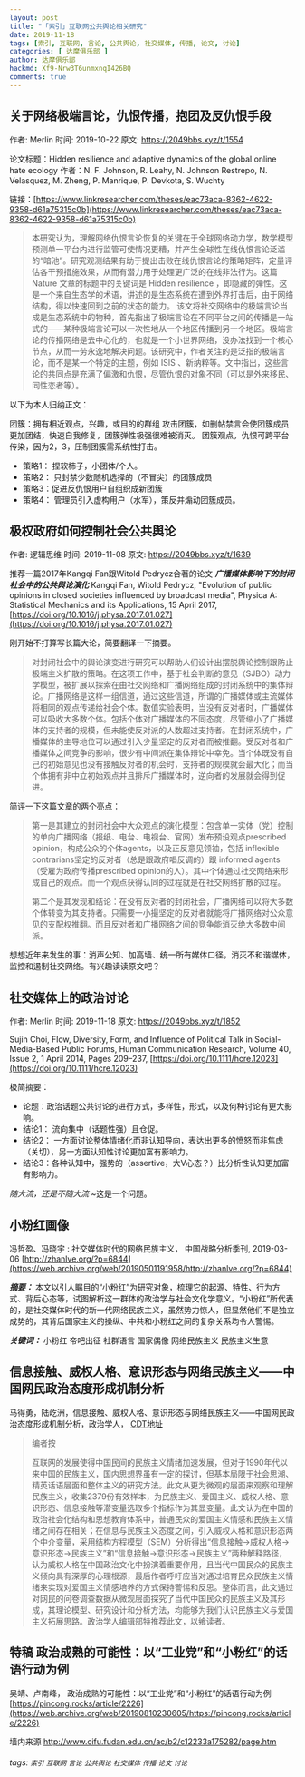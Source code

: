 ```yaml
---
layout: post
title: "「索引」互联网公共舆论相关研究"
date: 2019-11-18
tags: [索引, 互联网, 言论, 公共舆论, 社交媒体, 传播, 论文, 讨论]
categories: [ 达摩俱乐部 ]
author: 达摩俱乐部
hackmd: Xf9-Nrw3T6unmxnqI426BQ
comments: true
---
```



## 关于网络极端言论，仇恨传播，抱团及反仇恨手段
作者: Merlin
时间: 2019-10-22
原文: https://2049bbs.xyz/t/1554

论文标题：Hidden resilience and adaptive dynamics of the global online hate ecology 作者：N. F. Johnson, R. Leahy, N. Johnson Restrepo, N. Velasquez, M. Zheng, P. Manrique, P. Devkota, S. Wuchty

链接：[https://www.linkresearcher.com/theses/eac73aca-8362-4622-9358-d61a75315c0b](https://www.linkresearcher.com/theses/eac73aca-8362-4622-9358-d61a75315c0b)

>本研究认为，理解网络仇恨言论恢复的关键在于全球网络动力学，数学模型预测单一平台内进行监管可使情况更糟，并产生全球性在线仇恨言论泛滥的“暗池”。研究观测结果有助于提出击败在线仇恨言论的策略矩阵，定量评估各干预措施效果，从而有潜力用于处理更广泛的在线非法行为。这篇 Nature 文章的标题中的关键词是 Hidden resilience ，即隐藏的弹性。这是一个来自生态学的术语，讲述的是生态系统在遭到外界打击后，由于网络结构，得以快速回到之前的状态的能力。 该文将社交网络中的极端言论当成是生态系统中的物种，首先指出了极端言论在不同平台之间的传播是一站式的——某种极端言论可以一次性地从一个地区传播到另一个地区。极端言论的传播网络是去中心化的，也就是一个小世界网络，没办法找到一个核心节点，从而一劳永逸地解决问题。该研究中，作者关注的是泛指的极端言论，而不是某一个特定的主题，例如 ISIS 、新纳粹等。文中指出，这些言论的共同点是充满了偏激和仇恨，尽管仇恨的对象不同（可以是外来移民、同性恋者等）。

以下为本人归纳正文：

团簇：拥有相近观点，兴趣，或目的的群组
攻击团簇，如删帖禁言会使团簇成员更加团结，快速自我修复，团簇弹性极强很难被消灭。
团簇观点，仇恨可跨平台传染，因为2，3，压制团簇需系统性打击。
- 策略1： 捏软柿子，小团体/个人。
- 策略2： 只封禁少数随机选择的（不冒尖）的团簇成员
- 策略3：促进反仇恨用户自组织成新团簇
- 策略4： 管理员引入虚构用户（水军），策反并煽动团簇成员。

## 极权政府如何控制社会公共舆论
作者: 逻辑思维
时间: 2019-11-08
原文: https://2049bbs.xyz/t/1639

推荐一篇2017年Kangqi Fan跟Witold Pedrycz合著的论文 ***广播媒体影响下的封闭社会中的公共舆论演化***
Kangqi Fan, Witold Pedrycz, "Evolution of public opinions in closed societies influenced by broadcast media", Physica A: Statistical Mechanics and its Applications, 15 April 2017, [https://doi.org/10.1016/j.physa.2017.01.027](https://doi.org/10.1016/j.physa.2017.01.027)

刚开始不打算写长篇大论，简要翻译一下摘要。

>对封闭社会中的舆论演变进行研究可以帮助人们设计出摆脱舆论控制跟防止极端主义扩散的策略。在这项工作中，基于社会判断的意见（SJBO）动力学模型，被扩展以探索在由社交网络和广播网络组成的封闭系统中的集体辩论。广播网络是这样一组信道，通过这些信道，所谓的广播媒体或主流媒体将相同的观点传递给社会个体。数值实验表明，当没有反对者时，广播媒体可以吸收大多数个体。包括个体对广播媒体的不同态度，尽管缩小了广播媒体的支持者的规模，但未能使反对派的人数超过支持者。在封闭系统中，广播媒体的主导地位可以通过引入少量坚定的反对者而被推翻。受反对者和广播媒体之间竞争的影响，很少有中间派在集体辩论中幸免。当个体既没有自己的初始意见也没有接触反对者的机会时，支持者的规模就会最大化；而当个体拥有非中立初始观点并且排斥广播媒体时，逆向者的发展就会得到促进。

简评一下这篇文章的两个亮点：

>第一是其建立的封闭社会中大众观点的演化模型：包含单一实体（党）控制的单向广播网络（报纸、电台、电视台、官网）发布预设观点prescribed opinion，构成公众的个体agents，以及正反意见领袖，包括 inflexible contrarians坚定的反对者（总是跟政府唱反调的）跟 informed agents（受雇为政府传播prescribed opinion的人）。其中个体通过社交网络来形成自己的观点。而一个观点获得认同的过程就是在社交网络扩散的过程。
>
>第二个是其发现和结论：在没有反对者的封闭社会，广播网络可以将大多数个体转变为其支持者。只需要一小撮坚定的反对者就能将广播网络对公众意见的支配权推翻。而且反对者和广播网络之间的竞争能消灭绝大多数中间派。

想想近年来发生的事：消声公知、加高墙、统一所有媒体口径，消灭不和谐媒体，监控和遏制社交网络。有兴趣读读原文吧？

## 社交媒体上的政治讨论
作者: Merlin
时间: 2019-11-18
原文: https://2049bbs.xyz/t/1852

Sujin Choi, Flow, Diversity, Form, and Influence of Political Talk in Social-Media-Based Public Forums, Human Communication Research, Volume 40, Issue 2, 1 April 2014, Pages 209–237, [https://doi.org/10.1111/hcre.12023](https://doi.org/10.1111/hcre.12023)

极简摘要：
- 论题：政治话题公共讨论的进行方式，多样性，形式，以及何种讨论有更大影响。
- 结论1： 流向集中（话题性强）且仓促。
- 结论2： 一方面讨论整体情绪化而非认知导向，表达出更多的愤怒而非焦虑（关切），另一方面认知性讨论更加富有影响力。
- 结论3：各种认知中，强势的（assertive，大V心态？）比分析性认知更加富有影响力。

*随大流，还是不随大流* ~这是一个问题。

## 小粉红画像
冯哲盈、冯晓宇 : 社交媒体时代的网络民族主义， 中国战略分析季刊, 2019-03-06  [http://zhanlve.org/?p=6844](https://web.archive.org/web/20190501191958/http://zhanlve.org/?p=6844)

***摘要：*** 本文以引人瞩目的“小粉红”为研究对象，梳理它的起源、特性、行为方式、背后心态等，试图解析这一群体的政治学与社会文化学意义。“小粉红”所代表的，是社交媒体时代的新一代网络民族主义，虽然势力惊人，但显然他们不是独立成势的，其背后国家主义的操纵、中共和小粉红之间的复杂关系均令人警惕。

***关键词：*** 小粉红 帝吧出征 社群语言 国家偶像 网络民族主义 民族主义生意

## 信息接触、威权人格、意识形态与网络民族主义——中国网民政治态度形成机制分析
马得勇，陆屹洲，信息接触、威权人格、意识形态与网络民族主义——中国网民政治态度形成机制分析，政治学人，  [CDT地址](https://chinadigitaltimes.net/chinese/2019/11/%E6%94%BF%E6%B2%BB%E5%AD%A6%E4%BA%BA-%E4%BF%A1%E6%81%AF%E6%8E%A5%E8%A7%A6%E3%80%81%E5%A8%81%E6%9D%83%E4%BA%BA%E6%A0%BC%E3%80%81%E6%84%8F%E8%AF%86%E5%BD%A2%E6%80%81%E4%B8%8E%E7%BD%91%E7%BB%9C/)

>编者按
>
>互联网的发展使得中国民间的民族主义情绪加速发展，但对于1990年代以来中国的民族主义，国内思想界虽有一定的探讨，但基本局限于社会思潮、精英话语层面和整体主义的研究方法。此文从更为微观的层面来观察和理解民族主义，收集2379份有效样本，为民族主义、爱国主义、威权人格、意识形态、信息接触等潜变量选取多个指标作为其显变量。此文认为在中国的政治社会化结构和思想教育体系中，普通民众的爱国主义情感和民族主义情绪之间存在相关；在信息与民族主义态度之间，引入威权人格和意识形态两个中介变量，采用结构方程模型（SEM）分析得出“信息接触→威权人格→意识形态→民族主义”和“信息接触→意识形态→民族主义”两种解释路径，认为威权人格在中国政治文化中扮演着重要作用，且当代中国民众的民族主义倾向具有深厚的心理根源，最后作者呼吁应当对通过培育民众民族主义情绪来实现对爱国主义情感培养的方式保持警惕和反思。整体而言，此文通过对网民的问卷调查数据从微观层面探究了当代中国民众的民族主义及其形成，其理论模型、研究设计和分析方法，均能够为我们认识民族主义与爱国主义拓展思路。政治学人编辑部特推荐此文，以飨读者。

## 特稿 政治成熟的可能性：以“工业党”和“小粉红”的话语行动为例
吴靖、卢南峰， 政治成熟的可能性：以“工业党”和“小粉红”的话语行动为例 [https://pincong.rocks/article/2226](https://web.archive.org/web/20190810230605/https://pincong.rocks/article/2226)

墙内来源 http://www.cifu.fudan.edu.cn/ac/b2/c12233a175282/page.htm

###### tags: `索引` `互联网` `言论` `公共舆论` `社交媒体` `传播` `论文` `讨论`
